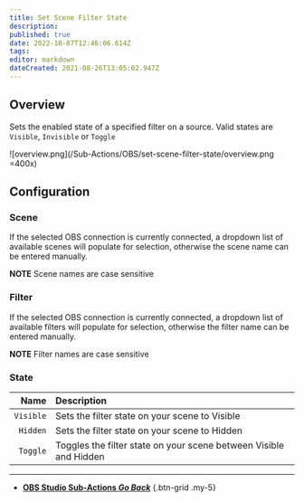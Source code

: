 ```yaml
---
title: Set Scene Filter State
description: 
published: true
date: 2022-10-07T12:46:06.614Z
tags: 
editor: markdown
dateCreated: 2021-08-26T13:05:02.947Z
---
```


## Overview
Sets the enabled state of a specified filter on a source. Valid states are `Visible`, `Invisible` or `Toggle`

![overview.png](/Sub-Actions/OBS/set-scene-filter-state/overview.png =400x)

## Configuration
### Scene
If the selected OBS connection is currently connected, a dropdown list of available scenes will populate for selection, otherwise the scene name can be entered manually.

**NOTE** Scene names are case sensitive 

### Filter
If the selected OBS connection is currently connected, a dropdown list of available filters will populate for selection, otherwise the filter name can be entered manually.

**NOTE** Filter names are case sensitive

### State
Name | Description
----:|:------------
`Visible` | Sets the filter state on your scene to Visible
`Hidden` | Sets the filter state on your scene to Hidden
`Toggle` | Toggles the filter state on your scene between Visible and Hidden

---

- [<i class="mdi mdi-chevron-left"></i> **OBS Studio Sub-Actions *Go Back***](/en/Sub-Actions/OBS)
{.btn-grid .my-5}